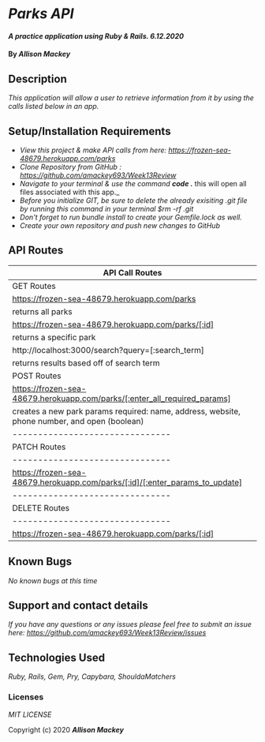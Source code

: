 # _Parks API_

#### _A practice application using Ruby & Rails. 6.12.2020_

#### By _**Allison Mackey**_

## Description

_This application will allow a user to retrieve information from it by using the calls listed below in an app._

## Setup/Installation Requirements

* _View this project & make API calls from here: https://frozen-sea-48679.herokuapp.com/parks_
* _Clone Repository from GitHub :  https://github.com/amackey693/Week13Review_
* _Navigate to your terminal & use the command **code .**_ this will open all files associated with this app._
* _Before you initialize GIT, be sure to delete the already exisiting .git file by running this command in your terminal $rm -rf .git_
* _Don't forget to run bundle install to create your Gemfile.lock as well._
* _Create your own repository and push new changes to GitHub_

## API Routes


|   API Call Routes             |
|-------------------------------|
| GET Routes                    |
| https://frozen-sea-48679.herokuapp.com/parks |
| returns all parks             |
| https://frozen-sea-48679.herokuapp.com/parks/[:id] |
| returns a specific park       |
| http://localhost:3000/search?query=[:search_term] |
| returns results based off of search term | 
| POST Routes                   |
| https://frozen-sea-48679.herokuapp.com/parks/[:enter_all_required_params]
| creates a new park params required: name, address, website, phone number, and open (boolean) |
|-------------------------------|
| PATCH Routes                  |
|-------------------------------|
| https://frozen-sea-48679.herokuapp.com/parks/[:id]/[:enter_params_to_update]| creates a new park params required: name, address, website, phone number, and open (boolean)      |
|-------------------------------|
| DELETE Routes                 |
|-------------------------------|
| https://frozen-sea-48679.herokuapp.com/parks/[:id] | deletes a park |


## Known Bugs

_No known bugs at this time_

## Support and contact details

_If you have any questions or any issues please feel free to submit an issue here: https://github.com/amackey693/Week13Review/issues_

## Technologies Used

_Ruby, Rails, Gem, Pry, Capybara, ShouldaMatchers_ 


### Licenses
*MIT LICENSE*

Copyright (c) 2020 **_Allison Mackey_**

